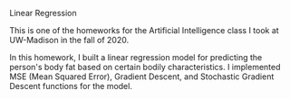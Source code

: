 Linear Regression

This is one of the homeworks for the Artificial Intelligence class I took at UW-Madison in the fall of 2020. 

In this homework, I built a linear regression model for predicting the person's body fat based on certain bodily characteristics. I implemented MSE (Mean Squared Error), Gradient Descent, and Stochastic Gradient Descent functions for the model. 

